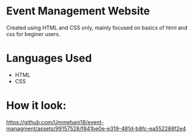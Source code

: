 <h1>Event Management Website</h1>
<p>Created using HTML and CSS only, mainly focused on basics of html and css for beginer users.</p>
<h1>Languages Used</h1>
<ul><li>HTML</li>
<li>CSS</li></ul>
<h1>How it look:</h1>

https://github.com/Ummehani18/event-managment/assets/99157528/f841be0e-e319-481d-b8fc-ea552288f2e4


